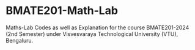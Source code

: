 # BMATE201-Math-Lab
Maths-Lab Codes as well as Explanation for the course BMATE201-2024 (2nd Semester) under Visvesvaraya Technological University (VTU), Bengaluru.
